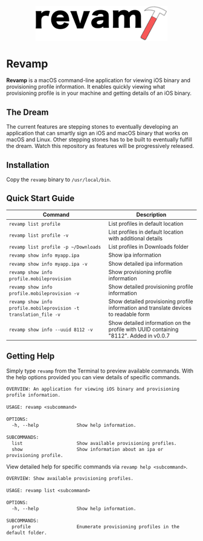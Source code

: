 <p align="center">
  <img src="revamp.png" width="350" max-width="90%" alt="Revamp" />
</p>

# Revamp
**Revamp** is a macOS command-line application for viewing iOS binary and provisioning profile information. It enables quickly viewing what provisioning profile is in your machine and getting details of an iOS binary.

## The Dream
The current features are stepping stones to eventually developing an application that can smartly sign an iOS and macOS binary that works on macOS and Linux. Other stepping stones has to be built to eventually fulfill the dream. Watch this repository as features will be progressively released.

## Installation
Copy the `revamp` binary to `/usr/local/bin`. 

## Quick Start Guide
| Command  |  Description | 
|---|---|
| `revamp list profile` |  List profiles in default location | 
| `revamp list profile -v` |  List profiles in default location with additional details |
| `revamp list profile -p ~/Downloads`  | List profiles in Downloads folder  |
| `revamp show info myapp.ipa`  | Show ipa information  |
| `revamp show info myapp.ipa -v`  | Show detailed ipa information  |
| `revamp show info profile.mobileprovision`  | Show provisioning profile information  |
| `revamp show info profile.mobileprovision -v`  | Show detailed provisioning profile information  |
| `revamp show info profile.mobileprovision -t translation_file -v`  | Show detailed provisioning profile information and translate devices to readable form |
| `revamp show info --uuid 8112 -v`  | Show detailed information on the profile with UUID containing "8112". Added in v0.0.7 |


## Getting Help
Simply type `revamp` from the Terminal to preview available commands. With the help options provided you can view details of specific commands.
```
OVERVIEW: An application for viewing iOS binary and provisioning profile information.

USAGE: revamp <subcommand>

OPTIONS:
  -h, --help              Show help information.

SUBCOMMANDS:
  list                    Show available provisioning profiles.
  show                    Show information about an ipa or provisioning profile.
```

View detailed help for specific commands via `revamp help <subcommand>`.
```
OVERVIEW: Show available provisioning profiles.

USAGE: revamp list <subcommand>

OPTIONS:
  -h, --help              Show help information.

SUBCOMMANDS:
  profile                 Enumerate provisioning profiles in the default folder.
```

